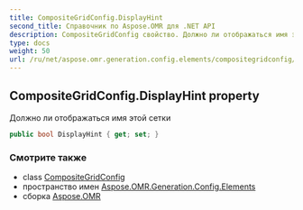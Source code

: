 ```yaml
---
title: CompositeGridConfig.DisplayHint
second_title: Справочник по Aspose.OMR для .NET API
description: CompositeGridConfig свойство. Должно ли отображаться имя этой сетки
type: docs
weight: 50
url: /ru/net/aspose.omr.generation.config.elements/compositegridconfig/displayhint/
---
```

## CompositeGridConfig.DisplayHint property

Должно ли отображаться имя этой сетки

```csharp
public bool DisplayHint { get; set; }
```

### Смотрите также

* class [CompositeGridConfig](../)
* пространство имен [Aspose.OMR.Generation.Config.Elements](../../compositegridconfig/)
* сборка [Aspose.OMR](../../../)


